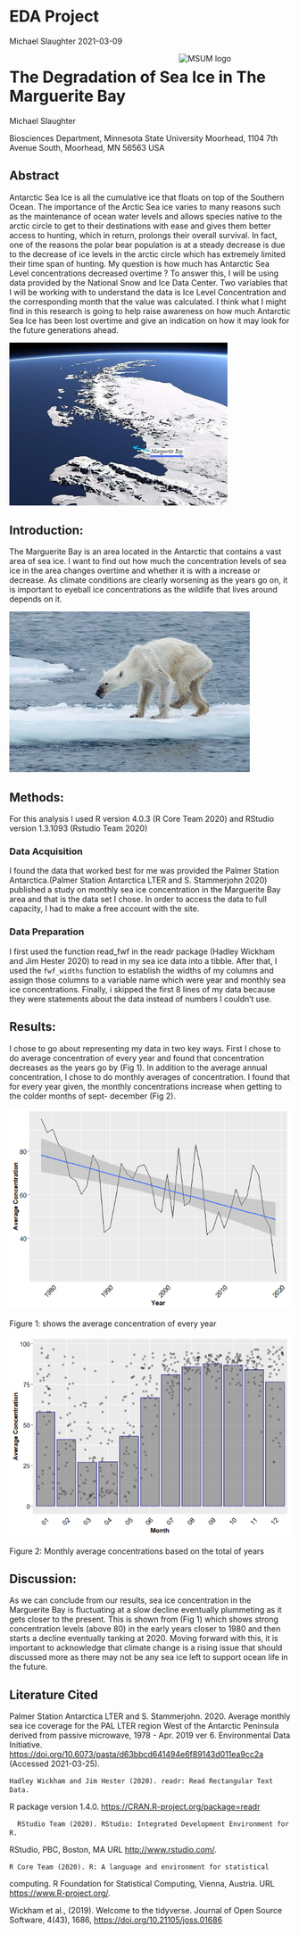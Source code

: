EDA Project
================
Michael Slaughter
2021-03-09

<img src="https://www2.mnstate.edu/uploadedImages/Content/Marketing/logos/MSUM_Signature_Vert_Color.jpg" alt="MSUM logo" width="200" style="float:right">

# The Degradation of Sea Ice in The Marguerite Bay

Michael Slaughter

Biosciences Department, Minnesota State University Moorhead, 1104 7th
Avenue South, Moorhead, MN 56563 USA

## Abstract

Antarctic Sea Ice is all the cumulative ice that floats on top of the
Southern Ocean. The importance of the Arctic Sea ice varies to many
reasons such as the maintenance of ocean water levels and allows species
native to the arctic circle to get to their destinations with ease and
gives them better access to hunting, which in return, prolongs their
overall survival. In fact, one of the reasons the polar bear population
is at a steady decrease is due to the decrease of ice levels in the
arctic circle which has extremely limited their time span of hunting. My
question is how much has Antarctic Sea Level concentrations decreased
overtime ? To answer this, I will be using data provided by the National
Snow and Ice Data Center. Two variables that I will be working with to
understand the data is Ice Level Concentration and the corresponding
month that the value was calculated. I think what I might find in this
research is going to help raise awareness on how much Antarctic Sea Ice
has been lost overtime and give an indication on how it may look for the
future generations ahead.

<img src="images/marguerite1_large.jpg" width="391"/>

## Introduction:

The Marguerite Bay is an area located in the Antarctic that contains a
vast area of sea ice. I want to find out how much the concentration
levels of sea ice in the area changes overtime and whether it is with a
increase or decrease. As climate conditions are clearly worsening as the
years go on, it is important to eyeball ice concentrations as the
wildlife that lives around depends on it.

<img src="images/polar-bear-MAIN2-01.jpg" width="431"/>

## Methods:

For this analysis I used R version 4.0.3 (R Core Team 2020) and RStudio
version 1.3.1093 (Rstudio Team 2020)

### Data Acquisition

I found the data that worked best for me was provided the Palmer Station
Antarctica.(Palmer Station Antarctica LTER and S. Stammerjohn 2020)
published a study on monthly sea ice concentration in the Marguerite Bay
area and that is the data set I chose. In order to access the data to
full capacity, I had to make a free account with the site.

### Data Preparation

I first used the function read\_fwf in the readr package (Hadley Wickham
and Jim Hester 2020) to read in my sea ice data into a tibble. After
that, I used the `fwf_widths` function to establish the widths of my
columns and assign those columns to a variable name which were year and
monthly sea ice concentrations. Finally, i skipped the first 8 lines of
my data because they were statements about the data instead of numbers I
couldn’t use.

## Results:

I chose to go about representing my data in two key ways. First I chose
to do average concentration of every year and found that concentration
decreases as the years go by (Fig 1). In addition to the average annual
concentration, I chose to do monthly averages of concentration. I found
that for every year given, the monthly concentrations increase when
getting to the colder months of sept- december (Fig 2).

![](README_files/figure-gfm/unnamed-chunk-1-1.png)<!-- -->

Figure 1: shows the average concentration of every year

![](README_files/figure-gfm/unnamed-chunk-2-1.png)<!-- -->

Figure 2: Monthly average concentrations based on the total of years

## Discussion:

As we can conclude from our results, sea ice concentration in the
Marguerite Bay is fluctuating at a slow decline eventually plummeting as
it gets closer to the present. This is shown from (Fig 1) which shows
strong concentration levels (above 80) in the early years closer to 1980
and then starts a decline eventually tanking at 2020. Moving forward
with this, it is important to acknowledge that climate change is a
rising issue that should discussed more as there may not be any sea ice
left to support ocean life in the future.

## Literature Cited

Palmer Station Antarctica LTER and S. Stammerjohn. 2020. Average monthly
sea ice coverage for the PAL LTER region West of the Antarctic Peninsula
derived from passive microwave, 1978 - Apr. 2019 ver 6. Environmental
Data Initiative.
<https://doi.org/10.6073/pasta/d63bbcd641494e6f89143d011ea9cc2a>
(Accessed 2021-03-25).

    Hadley Wickham and Jim Hester (2020). readr: Read Rectangular Text Data.

R package version 1.4.0. <https://CRAN.R-project.org/package=readr>

      RStudio Team (2020). RStudio: Integrated Development Environment for R.

RStudio, PBC, Boston, MA URL <http://www.rstudio.com/>.

    R Core Team (2020). R: A language and environment for statistical

computing. R Foundation for Statistical Computing, Vienna, Austria. URL
<https://www.R-project.org/>.

Wickham et al., (2019). Welcome to the tidyverse. Journal of Open Source
Software, 4(43), 1686, <https://doi.org/10.21105/joss.01686>
